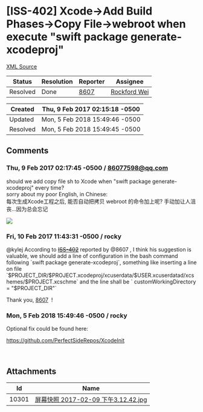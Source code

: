 # [ISS-402] Xcode->Add Build Phases->Copy File->webroot when execute "swift package generate-xcodeproj"

[XML Source](../xml/ISS-402.xml)
<p></p>





Status|Resolution|Reporter|Assignee
------|----------|--------|--------
Resolved|Done|[8607](86077598@qq.com)|[Rockford Wei]($rocky)





Created|Thu, 9 Feb 2017 02:15:18 -0500
-------|--------------
Updated|Mon, 5 Feb 2018 15:49:46 -0500
Resolved|Mon, 5 Feb 2018 15:49:45 -0500


## Comments




### Thu, 9 Feb 2017 02:17:45 -0500 / 86077598@qq.com 

<p><p>should we add copy file sh to Xcode when "swift package generate-xcodeproj" every time?<br/>
sorry about my poor English, in Chinese:<br/>
每次生成Xcode工程之后, 能否自动把拷贝 webroot 的命令加上呢? 手动加让人沮丧...因为总会忘记</p>

<p><span class="image-wrap" style=""><a id="10301_thumb" href="http://jira.perfect.org:8080/secure/attachment/10301/10301_%E5%B1%8F%E5%B9%95%E5%BF%AB%E7%85%A7+2017-02-09+%E4%B8%8B%E5%8D%883.12.42.jpg" title="屏幕快照 2017-02-09 下午3.12.42.jpg" file-preview-type="image" file-preview-id="10301" file-preview-title="屏幕快照 2017-02-09 下午3.12.42.jpg"><img src="http://jira.perfect.org:8080/secure/thumbnail/10301/_thumb_10301.png" style="border: 0px solid black" /></a></span></p></p>


### Fri, 10 Feb 2017 11:43:31 -0500 / rocky 

<p><p>@kylej According to <a href="http://jira.perfect.org:8080/browse/ISS-402" title="Xcode-&gt;Add Build Phases-&gt;Copy File-&gt;webroot when execute &quot;swift package generate-xcodeproj&quot;" class="issue-link" data-issue-key="ISS-402"><del>ISS-402</del></a> reported by @8607 , I think his suggestion is valuable, we should add a line of configuration in the bash command following `swift package generate-xcodeproj`, something like inserting a line on file `$PROJECT_DIR/$PROJECT.xcodeproj/xcuserdata/$USER.xcuserdatad/xcshemes/$PROJECT.xcschme` and the line shall be ` customWorkingDirectory = "$PROJECT_DIR"`</p>

<p>Thank you, <a href="http://jira.perfect.org:8080/secure/ViewProfile.jspa?name=86077598%40qq.com" class="user-hover" rel="86077598@qq.com">8607</a>  !</p></p>


### Mon, 5 Feb 2018 15:49:46 -0500 / rocky 

<p><p>Optional fix could be found here:</p>

<p><a href="https://github.com/PerfectSideRepos/XcodeInit" class="external-link" rel="nofollow">https://github.com/PerfectSideRepos/XcodeInit</a></p>

<p> </p></p>

## Attachments





Id|Name
------|------------
10301|[屏幕快照 2017-02-09 下午3.12.42.jpg](../attachment/10301/%E5%B1%8F%E5%B9%95%E5%BF%AB%E7%85%A7+2017-02-09+%E4%B8%8B%E5%8D%883.12.42.jpg)

